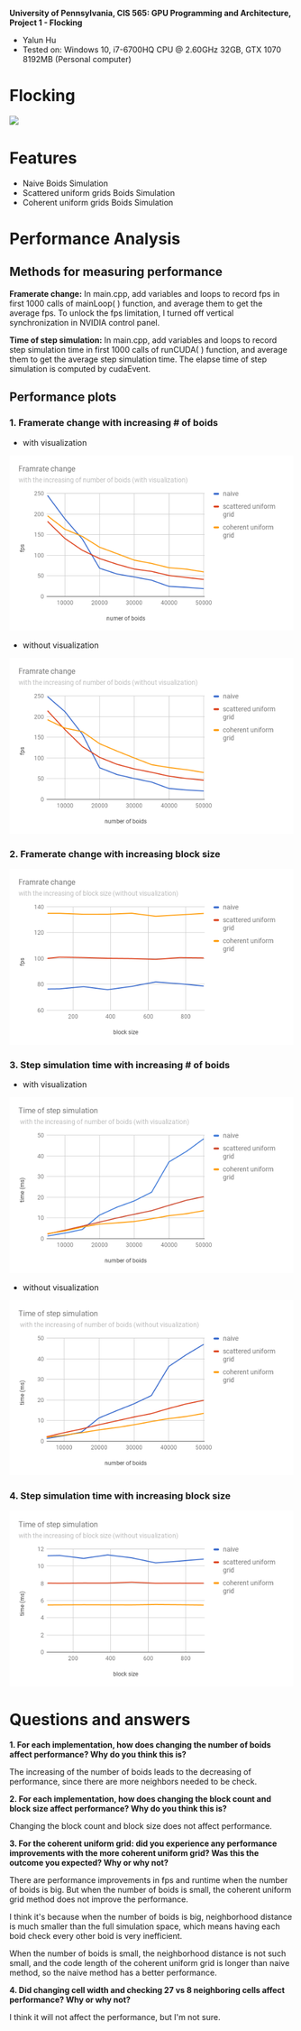 **University of Pennsylvania, CIS 565: GPU Programming and Architecture,
Project 1 - Flocking**

* Yalun Hu
* Tested on: Windows 10, i7-6700HQ CPU @ 2.60GHz 32GB, GTX 1070 8192MB (Personal computer)

# Flocking

![](images/flock.gif)

# Features

* Naive Boids Simulation
* Scattered uniform grids Boids Simulation
* Coherent uniform grids Boids Simulation

# Performance Analysis

## Methods for measuring performance

**Framerate change:**
In main.cpp, add variables and loops to record fps in first 1000 calls of mainLoop( ) function, and average them to get the average fps.
To unlock the fps limitation, I turned off vertical synchronization in NVIDIA control panel.


**Time of step simulation:**
In main.cpp, add variables and loops to record step simulation time in first 1000 calls of runCUDA( ) function, and average them to get the average step simulation time.
The elapse time of step simulation is computed by cudaEvent.

## Performance plots

### 1. Framerate change with increasing # of boids

* with visualization

<p align="center">
  <img src="images/fps-boids-visual.png">
</p>

* without visualization

<p align="center">
  <img src="images/fps-boids-nonvisual.png">
</p>

### 2. Framerate change with increasing block size

<p align="center">
  <img src="images/fps-block-nonvisual.png">
</p>

### 3. Step simulation time with increasing # of boids

* with visualization

<p align="center">
  <img src="images/time-boids-visual.png">
</p>

* without visualization

<p align="center">
  <img src="images/time-boids-nonvisual.png">
</p>

### 4. Step simulation time with increasing block size

<p align="center">
  <img src="images/time-block-nonvisual.png">
</p>

# Questions and answers

**1. For each implementation, how does changing the number of boids affect performance? Why do you think this is?**

The increasing of the number of boids leads to the decreasing of performance, since there are more neighbors needed to be check.

**2. For each implementation, how does changing the block count and block size affect performance? Why do you think this is?**

Changing the block count and block size does not affect performance.

**3. For the coherent uniform grid: did you experience any performance improvements with the more coherent uniform grid? Was this the outcome you expected? Why or why not?**

There are performance improvements in fps and runtime when the number of boids is big. But when the number of boids is small, the coherent uniform grid method does not improve the performance.

I think it's because when the number of boids is big, neighborhood distance is much smaller than the full simulation space, which means having each boid check every other boid is very inefficient.

When the number of boids is small, the neighborhood distance is not such small, and the code length of the coherent uniform grid is longer than naive method, so the naive method has a better performance.

**4. Did changing cell width and checking 27 vs 8 neighboring cells affect performance? Why or why not?**

I think it will not affect the performance, but I'm not sure.
